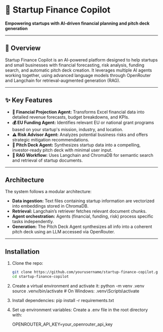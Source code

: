 # 🚀 Startup Finance Copilot

**Empowering startups with AI-driven financial planning and pitch deck generation**

---

## 📌 Overview

Startup Finance Copilot is an AI-powered platform designed to help startups and small businesses with financial forecasting, risk analysis, funding search, and automatic pitch deck creation. It leverages multiple AI agents working together, using advanced language models through OpenRouter and Langchain for retrieval-augmented generation (RAG).

---

## ✨ Key Features

- **🔢 Financial Projection Agent:** Transforms Excel financial data into detailed revenue forecasts, budget breakdowns, and KPIs.
- **💰 EU Funding Agent:** Identifies relevant EU or national grant programs based on your startup's mission, industry, and location.
- **⚠️ Risk Advisor Agent:** Analyzes potential business risks and offers strategic mitigation recommendations.
- **🧾 Pitch Deck Agent:** Synthesizes startup data into a compelling, investor-ready pitch deck with minimal user input.
- **🧠 RAG Workflow:** Uses Langchain and ChromaDB for semantic search and retrieval of startup documents.

---

## Architecture

The system follows a modular architecture:

- **Data ingestion:** Text files containing startup information are vectorized into embeddings stored in ChromaDB.
- **Retrieval:** Langchain’s retriever fetches relevant document chunks.
- **Agent orchestration:** Agents (financial, funding, risk) process specific tasks independently.
- **Generation:** The Pitch Deck Agent synthesizes all info into a coherent pitch deck using an LLM accessed via OpenRouter.

---

## Installation

1. Clone the repo:

   ```bash
   git clone https://github.com/yourusername/startup-finance-copilot.git
   cd startup-finance-copilot

2. Create a virtual environment and activate it:
    python -m venv .venv
    source .venv/bin/activate   # On Windows: .venv\Scripts\activate

3. Install dependencies:
    pip install -r requirements.txt

4.  Set up environment variables:
    Create a .env file in the root directory with:

    OPENROUTER_API_KEY=your_openrouter_api_key
